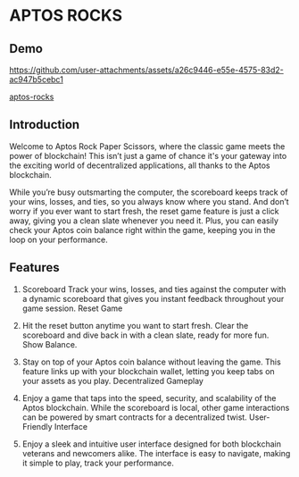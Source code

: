 # APTOS ROCKS

## Demo

https://github.com/user-attachments/assets/a26c9446-e55e-4575-83d2-ac947b5cebc1

[aptos-rocks](https://aptos-rocks.vercel.app/)

## Introduction

Welcome to Aptos Rock Paper Scissors, where the classic game meets the power of blockchain! This isn’t just a game of chance it's your gateway into the exciting world of decentralized applications, all thanks to the Aptos blockchain.

While you’re busy outsmarting the computer, the scoreboard keeps track of your wins, losses, and ties, so you always know where you stand. And don’t worry if you ever want to start fresh, the reset game feature is just a click away, giving you a clean slate whenever you need it. Plus, you can easily check your Aptos coin balance right within the game, keeping you in the loop on your performance.

## Features
1. Scoreboard Track your wins, losses, and ties against the computer with a dynamic scoreboard that gives you instant feedback throughout your game session.
Reset Game

2. Hit the reset button anytime you want to start fresh. Clear the scoreboard and dive back in with a clean slate, ready for more fun.
Show Balance.

3. Stay on top of your Aptos coin balance without leaving the game. This feature links up with your blockchain wallet, letting you keep tabs on your assets as you play.
Decentralized Gameplay

4. Enjoy a game that taps into the speed, security, and scalability of the Aptos blockchain. While the scoreboard is local, other game interactions can be powered by smart contracts for a decentralized twist.
User-Friendly Interface

5. Enjoy a sleek and intuitive user interface designed for both blockchain veterans and newcomers alike. The interface is easy to navigate, making it simple to play, track your performance.

